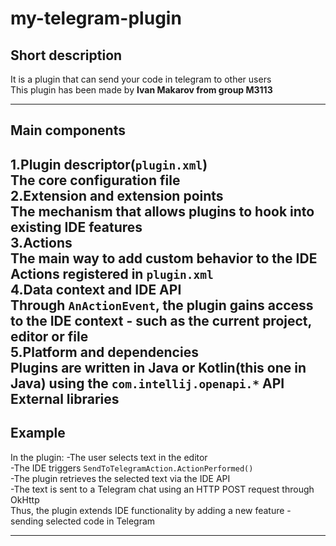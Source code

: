 # my-telegram-plugin
## Short description
<!-- Plugin description -->
It is a plugin that can send your code in telegram to other users   
This plugin has been made by **Ivan Makarov from group M3113**   
<!-- Plugin description end -->

---
## Main components
1.Plugin descriptor(``plugin.xml``)  
The core configuration file  
2.Extension and extension points  
The mechanism that allows plugins to hook into existing IDE features  
3.Actions  
The main way to add custom behavior to the IDE   
Actions registered in ``plugin.xml``     
4.Data context and IDE API   
Through ``AnActionEvent``, the plugin gains access to the IDE context - such as the current project, editor or file   
5.Platform and dependencies    
Plugins are written in Java or Kotlin(this one in Java) using the ``com.intellij.openapi.*`` API   
External libraries   
--- 

## Example 
In the plugin:
-The user selects text in the editor   
-The IDE triggers ``SendToTelegramAction.ActionPerformed()``      
-The plugin retrieves the selected text via the IDE API   
-The text is sent to a Telegram chat using an HTTP POST request through OkHttp      
Thus, the plugin extends IDE functionality by adding a new feature - sending selected code in Telegram      

---

